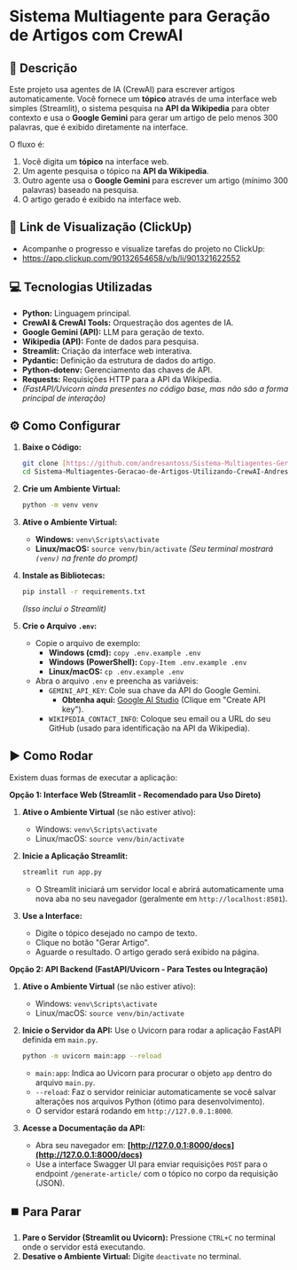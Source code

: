 # Sistema Multiagente para Geração de Artigos com CrewAI

## 🎯 Descrição

Este projeto usa agentes de IA (CrewAI) para escrever artigos automaticamente. Você fornece um **tópico** através de uma interface web simples (Streamlit), o sistema pesquisa na **API da Wikipedia** para obter contexto e usa o **Google Gemini** para gerar um artigo de pelo menos 300 palavras, que é exibido diretamente na interface.

O fluxo é:
1.  Você digita um **tópico** na interface web.
2.  Um agente pesquisa o tópico na **API da Wikipedia**.
3.  Outro agente usa o **Google Gemini** para escrever um artigo (mínimo 300 palavras) baseado na pesquisa.
4.  O artigo gerado é exibido na interface web.

## 🔗 Link de Visualização (ClickUp)

* Acompanhe o progresso e visualize tarefas do projeto no ClickUp:
* https://app.clickup.com/90132654658/v/b/li/901321622552


## 💻 Tecnologias Utilizadas

* **Python:** Linguagem principal.
* **CrewAI & CrewAI Tools:** Orquestração dos agentes de IA.
* **Google Gemini (API):** LLM para geração de texto.
* **Wikipedia (API):** Fonte de dados para pesquisa.
* **Streamlit:** Criação da interface web interativa.
* **Pydantic:** Definição da estrutura de dados do artigo.
* **Python-dotenv:** Gerenciamento das chaves de API.
* **Requests:** Requisições HTTP para a API da Wikipedia.
* *(FastAPI/Uvicorn ainda presentes no código base, mas não são a forma principal de interação)*

## ⚙️ Como Configurar

1.  **Baixe o Código:**
    ```bash
    git clone [https://github.com/andresantoss/Sistema-Multiagentes-Geracao-de-Artigos-Utilizando-CrewAI-Andresantoss.git](https://github.com/andresantoss/Sistema-Multiagentes-Geracao-de-Artigos-Utilizando-CrewAI-Andresantoss.git)
    cd Sistema-Multiagentes-Geracao-de-Artigos-Utilizando-CrewAI-Andresantoss
    ```

2.  **Crie um Ambiente Virtual:**
    ```bash
    python -m venv venv
    ```

3.  **Ative o Ambiente Virtual:**
    * **Windows:** `venv\Scripts\activate`
    * **Linux/macOS:** `source venv/bin/activate`
    *(Seu terminal mostrará `(venv)` na frente do prompt)*

4.  **Instale as Bibliotecas:**
    ```bash
    pip install -r requirements.txt
    ```
    *(Isso inclui o Streamlit)*

5.  **Crie o Arquivo `.env`:**
    * Copie o arquivo de exemplo:
        * **Windows (cmd):** `copy .env.example .env`
        * **Windows (PowerShell):** `Copy-Item .env.example .env`
        * **Linux/macOS:** `cp .env.example .env`
    * Abra o arquivo `.env` e preencha as variáveis:
        * `GEMINI_API_KEY`: Cole sua chave da API do Google Gemini.
            * **Obtenha aqui:** [Google AI Studio](https://aistudio.google.com/app/apikey) (Clique em "Create API key").
        * `WIKIPEDIA_CONTACT_INFO`: Coloque seu email ou a URL do seu GitHub (usado para identificação na API da Wikipedia).

## ▶️ Como Rodar

Existem duas formas de executar a aplicação:

**Opção 1: Interface Web (Streamlit - Recomendado para Uso Direto)**

1.  **Ative o Ambiente Virtual** (se não estiver ativo):
    * Windows: `venv\Scripts\activate`
    * Linux/macOS: `source venv/bin/activate`

2.  **Inicie a Aplicação Streamlit:**
    ```bash
    streamlit run app.py
    ```
    * O Streamlit iniciará um servidor local e abrirá automaticamente uma nova aba no seu navegador (geralmente em `http://localhost:8501`).

3.  **Use a Interface:**
    * Digite o tópico desejado no campo de texto.
    * Clique no botão "Gerar Artigo".
    * Aguarde o resultado. O artigo gerado será exibido na página.

**Opção 2: API Backend (FastAPI/Uvicorn - Para Testes ou Integração)**

1.  **Ative o Ambiente Virtual** (se não estiver ativo):
    * Windows: `venv\Scripts\activate`
    * Linux/macOS: `source venv/bin/activate`

2.  **Inicie o Servidor da API:**
    Use o Uvicorn para rodar a aplicação FastAPI definida em `main.py`.
    ```bash
    python -m uvicorn main:app --reload
    ```
    * `main:app`: Indica ao Uvicorn para procurar o objeto `app` dentro do arquivo `main.py`.
    * `--reload`: Faz o servidor reiniciar automaticamente se você salvar alterações nos arquivos Python (ótimo para desenvolvimento).
    * O servidor estará rodando em `http://127.0.0.1:8000`.

3.  **Acesse a Documentação da API:**
    * Abra seu navegador em: **[http://127.0.0.1:8000/docs](http://127.0.0.1:8000/docs)**
    * Use a interface Swagger UI para enviar requisições `POST` para o endpoint `/generate-article/` com o tópico no corpo da requisição (JSON).

## ⏹️ Para Parar

1.  **Pare o Servidor (Streamlit ou Uvicorn):** Pressione `CTRL+C` no terminal onde o servidor está executando.
2.  **Desative o Ambiente Virtual:** Digite `deactivate` no terminal.